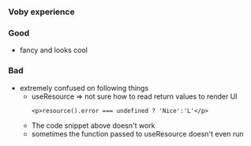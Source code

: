 ### Voby experience

### Good

- fancy and looks cool

### Bad

- extremely confused on following things
  - useResource => not sure how to read return values to render UI
    ```tsx
    <p>resource().error === undefined ? 'Nice':'L'</p>
    ```
  - The code snippet above doesn't work
  - sometimes the function passed to useResource doesn't even run
